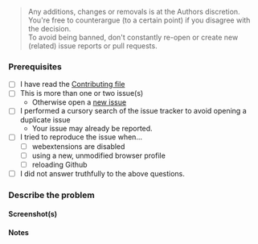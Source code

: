 <!-- Replace the bracketed [...] placeholders with your own information. -->

> Any additions, changes or removals is at the Authors discretion.  
> You're free to counterargue (to a certain point) if you disagree with the decision.  
> To avoid being banned, don't constantly re-open or create new (related) issue reports or pull requests.  
### Prerequisites
<!-- Check the appropriate boxes before you submit your issue -->
- [ ] I have read the [Contributing file](https://github.com/JohnyP36/Connect4/blob/main/.github/CONTRIBUTING.md)
- [ ] This is more than one or two issue(s)
    - Otherwise open a [new issue](https://github.com/JohnyP36/Connect4/issues/new/choose)
- [ ] I performed a cursory search of the issue tracker to avoid opening a duplicate issue
    - Your issue may already be reported.
- [ ] I tried to reproduce the issue when...
    - [ ] webextensions are disabled <!-- Just to ensure they are not causing the issues or conflicts. -->
    - [ ] using a new, unmodified browser profile
    - [ ] reloading Github <!-- Just in case things were not properly loaded. -->
- [ ] I did not answer truthfully to the above questions. <!-- Remove this line. Otherwise your PR will automatically been labeled as invalid and been closed. -->

### Describe the problem
<!-- [Be as clear as possible: nobody can read mind, and nobody is looking at your issue over your shoulder.] --> 
<!-- Just a description of the issue when you visit the site. Or steps on reproducing this  -->

#### Screenshot(s)
<!-- [Screenshot(s) for difficult to describe visual issues are **mandatory**.
<summary>Screenshot(s)</summary>
    
<!-- drag-and-drop screenshot here (make sure the '<!--' before after this line are deleted) -->
    
</details>

#### Notes
<!-- [Add here the result of whatever investigation work you have done: please investigate the issues you report -- this prevents burdening other volunteers. This is especially true for issues arising from settings which are very different from default ones.] -->
<!-- If you have a screenshot of the issue or advert, this will help to highlight it. -->
